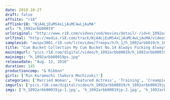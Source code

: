 ```yaml
---
date: 2018-10-27
draft: false
affsite: "r18"
afflinkr18: "NjA4LjEuMS4xLjAuMC4wLjAuMA"
url: "h_1092arbb00019"
urloriginal: "http://www.r18.com/videos/vod/movies/detail/-/id=h_1092arbb00019"
urlfinal: "http://media.r18.com/track/NjA4LjEuMS4xLjAuMC4wLjAuMA/videos/vod/movies/detail/-/id=h_1092arbb00019"
samplevid: "awspv3001.r18.com/litevideo/freepv/h/h_1/h_1092arbb019/h_1092arbb019_dmb_w.mp4"
title: "Cum Bucket Collection My Cum Bucket No.14 Always Fucking Always Sucking Sakura(Not Her Real Name)"
mainimgurl: "pics.r18.com/digital/video/h_1092arbb00019/h_1092arbb00019ps.jpg"
mainimgs: "h_1092arbb00019ps.jpg"
releasedate: "Aug. 12, 2016"
duration: 145
productioncomp: "& Ribbon"
girls: ['Rin Kuramochi (Sakura Mochizuki)']
categories: ['Married Woman', 'Featured Actress', 'Training', 'Creampie', 'Substance Use', 'Bondage', 'Hi-Def']
imgurls: ['pics.r18.com/digital/video/h_1092arbb00019/h_1092arbb00019jp-1.jpg', 'pics.r18.com/digital/video/h_1092arbb00019/h_1092arbb00019jp-2.jpg', 'pics.r18.com/digital/video/h_1092arbb00019/h_1092arbb00019jp-3.jpg', 'pics.r18.com/digital/video/h_1092arbb00019/h_1092arbb00019jp-4.jpg', 'pics.r18.com/digital/video/h_1092arbb00019/h_1092arbb00019jp-5.jpg', 'pics.r18.com/digital/video/h_1092arbb00019/h_1092arbb00019jp-6.jpg', 'pics.r18.com/digital/video/h_1092arbb00019/h_1092arbb00019jp-7.jpg', 'pics.r18.com/digital/video/h_1092arbb00019/h_1092arbb00019jp-8.jpg', 'pics.r18.com/digital/video/h_1092arbb00019/h_1092arbb00019jp-9.jpg', 'pics.r18.com/digital/video/h_1092arbb00019/h_1092arbb00019jp-10.jpg', 'pics.r18.com/digital/video/h_1092arbb00019/h_1092arbb00019jp-11.jpg', 'pics.r18.com/digital/video/h_1092arbb00019/h_1092arbb00019jp-12.jpg', 'pics.r18.com/digital/video/h_1092arbb00019/h_1092arbb00019jp-13.jpg', 'pics.r18.com/digital/video/h_1092arbb00019/h_1092arbb00019jp-14.jpg', 'pics.r18.com/digital/video/h_1092arbb00019/h_1092arbb00019jp-15.jpg', 'pics.r18.com/digital/video/h_1092arbb00019/h_1092arbb00019jp-16.jpg', 'pics.r18.com/digital/video/h_1092arbb00019/h_1092arbb00019jp-17.jpg', 'pics.r18.com/digital/video/h_1092arbb00019/h_1092arbb00019jp-18.jpg', 'pics.r18.com/digital/video/h_1092arbb00019/h_1092arbb00019jp-19.jpg']
imgs: ['h_1092arbb00019jp-1.jpg', 'h_1092arbb00019jp-2.jpg', 'h_1092arbb00019jp-3.jpg', 'h_1092arbb00019jp-4.jpg', 'h_1092arbb00019jp-5.jpg', 'h_1092arbb00019jp-6.jpg', 'h_1092arbb00019jp-7.jpg', 'h_1092arbb00019jp-8.jpg', 'h_1092arbb00019jp-9.jpg', 'h_1092arbb00019jp-10.jpg', 'h_1092arbb00019jp-11.jpg', 'h_1092arbb00019jp-12.jpg', 'h_1092arbb00019jp-13.jpg', 'h_1092arbb00019jp-14.jpg', 'h_1092arbb00019jp-15.jpg', 'h_1092arbb00019jp-16.jpg', 'h_1092arbb00019jp-17.jpg', 'h_1092arbb00019jp-18.jpg', 'h_1092arbb00019jp-19.jpg']
---
```

